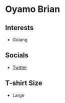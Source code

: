 # Oyamo Brian

## Interests
* Golang

## Socials
* [Twitter](https://twitter.com/oyamokt)

## T-shirt Size
* Large
